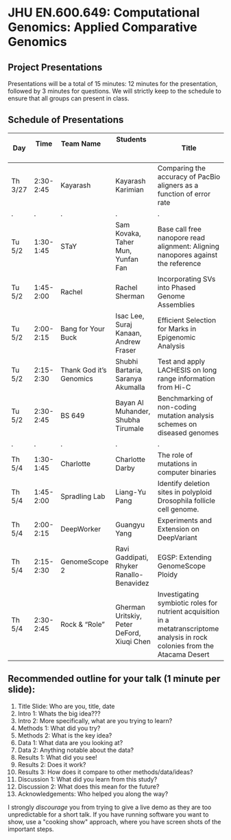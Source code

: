 # JHU EN.600.649: Computational Genomics: Applied Comparative Genomics
## Project Presentations

Presentations will be a total of 15 minutes: 12 minutes for the presentation, followed by 3 minutes for questions. We will strictly keep to the schedule to ensure that all groups can present in class. 

## Schedule of Presentations

Day     | Time      | Team Name               | Students                                    | Title 
--------|-----------|-------------------------|--------------------------------------------|---------------------------------------------------------------------
Th 3/27 | 2:30-2:45 | Kayarash                | Kayarash Karimian                          | Comparing the accuracy of PacBio aligners as a function of error rate
   .    |     .     |            .            |                       .                    |                              .
Tu 5/2  | 1:30-1:45 | STaY                    | Sam Kovaka, Taher Mun, Yunfan Fan          | Base call free nanopore read alignment: Aligning nanopores against the reference
Tu 5/2  | 1:45-2:00 | Rachel                  |	Rachel Sherman                             | Incorporating SVs into Phased Genome Assemblies
Tu 5/2  | 2:00-2:15 | Bang for Your Buck      | Isac Lee, Suraj Kanaan, Andrew Fraser      | Efficient Selection for Marks in Epigenomic Analysis
Tu 5/2  | 2:15-2:30 | Thank God it’s Genomics	| Shubhi Bartaria, Saranya Akumalla          | Test and apply LACHESIS on long range information from Hi-C
Tu 5/2  | 2:30-2:45 | BS 649                  | Bayan Al Muhander, Shubha Tirumale         | Benchmarking of non-coding mutation analysis schemes on diseased genomes
   .    |     .     |            .            |                       .                    |                              .
Th 5/4  | 1:30-1:45 | Charlotte               | Charlotte Darby                            | The role of mutations in computer binaries
Th 5/4  | 1:45-2:00 | Spradling Lab          	| Liang-Yu Pang                              | Identify deletion sites in polyploid Drosophila follicle cell genome.
Th 5/4  | 2:00-2:15 | DeepWorker              | Guangyu Yang                               | Experiments and Extension on DeepVariant
Th 5/4  | 2:15-2:30 | GenomeScope 2           | Ravi Gaddipati, Rhyker Ranallo-Benavidez   | EGSP: Extending GenomeScope Ploidy
Th 5/4  | 2:30-2:45 | Rock & “Role”          	| Gherman Uritskiy, Peter DeFord, Xiuqi Chen | Investigating symbiotic roles for nutrient acquisition in a metatranscriptome analysis in rock colonies from the Atacama Desert
    

## Recommended outline for your talk (1 minute per slide):

1. Title Slide: Who are you, title, date
2. Intro 1: Whats the big idea???
3. Intro 2: More specifically, what are you trying to learn?
4. Methods 1: What did you try?
5. Methods 2: What is the key idea?
6. Data 1: What data are you looking at?
7. Data 2: Anything notable about the data?
8. Results 1: What did you see!
9. Results 2: Does it work?
10. Results 3: How does it compare to other methods/data/ideas?
11. Discussion 1: What did you learn from this study?
12. Discussion 2: What does this mean for the future?
13. Acknowledgements: Who helped you along the way?

I strongly *discourage* you from trying to give a live demo as they are too unpredictable for a short talk. If you have running software you want to show, use a "cooking show" approach, where you have screen shots of the important steps.    
    
